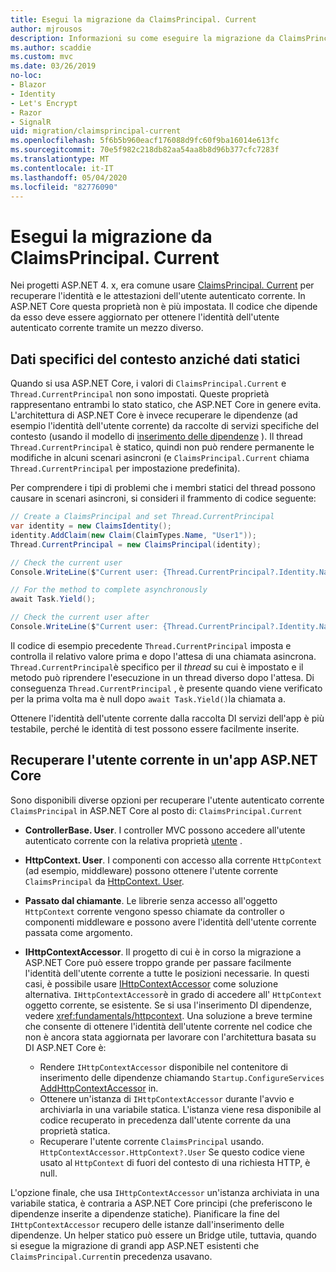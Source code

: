 ```yaml
---
title: Esegui la migrazione da ClaimsPrincipal. Current
author: mjrousos
description: Informazioni su come eseguire la migrazione da ClaimsPrincipal. Current per recuperare l'identità dell'utente autenticato corrente e le attestazioni in ASP.NET Core.
ms.author: scaddie
ms.custom: mvc
ms.date: 03/26/2019
no-loc:
- Blazor
- Identity
- Let's Encrypt
- Razor
- SignalR
uid: migration/claimsprincipal-current
ms.openlocfilehash: 5f6b5b960eacf176088d9fc60f9ba16014e613fc
ms.sourcegitcommit: 70e5f982c218db82aa54aa8b8d96b377cfc7283f
ms.translationtype: MT
ms.contentlocale: it-IT
ms.lasthandoff: 05/04/2020
ms.locfileid: "82776090"
---
```

# <a name="migrate-from-claimsprincipalcurrent"></a>Esegui la migrazione da ClaimsPrincipal. Current

Nei progetti ASP.NET 4. x, era comune usare [ClaimsPrincipal. Current](/dotnet/api/system.security.claims.claimsprincipal.current) per recuperare l'identità e le attestazioni dell'utente autenticato corrente. In ASP.NET Core questa proprietà non è più impostata. Il codice che dipende da esso deve essere aggiornato per ottenere l'identità dell'utente autenticato corrente tramite un mezzo diverso.

## <a name="context-specific-data-instead-of-static-data"></a>Dati specifici del contesto anziché dati statici

Quando si usa ASP.NET Core, i valori di `ClaimsPrincipal.Current` e `Thread.CurrentPrincipal` non sono impostati. Queste proprietà rappresentano entrambi lo stato statico, che ASP.NET Core in genere evita. L'architettura di ASP.NET Core è invece recuperare le dipendenze (ad esempio l'identità dell'utente corrente) da raccolte di servizi specifiche del contesto (usando il modello di [inserimento delle dipendenze](xref:fundamentals/dependency-injection) ). Il thread `Thread.CurrentPrincipal` è statico, quindi non può rendere permanente le modifiche in alcuni scenari asincroni (e `ClaimsPrincipal.Current` chiama `Thread.CurrentPrincipal` per impostazione predefinita).

Per comprendere i tipi di problemi che i membri statici del thread possono causare in scenari asincroni, si consideri il frammento di codice seguente:

```csharp
// Create a ClaimsPrincipal and set Thread.CurrentPrincipal
var identity = new ClaimsIdentity();
identity.AddClaim(new Claim(ClaimTypes.Name, "User1"));
Thread.CurrentPrincipal = new ClaimsPrincipal(identity);

// Check the current user
Console.WriteLine($"Current user: {Thread.CurrentPrincipal?.Identity.Name}");

// For the method to complete asynchronously
await Task.Yield();

// Check the current user after
Console.WriteLine($"Current user: {Thread.CurrentPrincipal?.Identity.Name}");
```

Il codice di esempio precedente `Thread.CurrentPrincipal` imposta e controlla il relativo valore prima e dopo l'attesa di una chiamata asincrona. `Thread.CurrentPrincipal`è specifico per il *thread* su cui è impostato e il metodo può riprendere l'esecuzione in un thread diverso dopo l'attesa. Di conseguenza `Thread.CurrentPrincipal` , è presente quando viene verificato per la prima volta ma è null dopo `await Task.Yield()`la chiamata a.

Ottenere l'identità dell'utente corrente dalla raccolta DI servizi dell'app è più testabile, perché le identità di test possono essere facilmente inserite.

## <a name="retrieve-the-current-user-in-an-aspnet-core-app"></a>Recuperare l'utente corrente in un'app ASP.NET Core

Sono disponibili diverse opzioni per recuperare l'utente autenticato corrente `ClaimsPrincipal` in ASP.NET Core al posto di: `ClaimsPrincipal.Current`

* **ControllerBase. User**. I controller MVC possono accedere all'utente autenticato corrente con la relativa proprietà [utente](/dotnet/api/microsoft.aspnetcore.mvc.controllerbase.user) .
* **HttpContext. User**. I componenti con accesso alla corrente `HttpContext` (ad esempio, middleware) possono ottenere l'utente corrente `ClaimsPrincipal` da [HttpContext. User](/dotnet/api/microsoft.aspnetcore.http.httpcontext.user).
* **Passato dal chiamante**. Le librerie senza accesso all'oggetto `HttpContext` corrente vengono spesso chiamate da controller o componenti middleware e possono avere l'identità dell'utente corrente passata come argomento.
* **IHttpContextAccessor**. Il progetto di cui è in corso la migrazione a ASP.NET Core può essere troppo grande per passare facilmente l'identità dell'utente corrente a tutte le posizioni necessarie. In questi casi, è possibile usare [IHttpContextAccessor](/dotnet/api/microsoft.aspnetcore.http.ihttpcontextaccessor) come soluzione alternativa. `IHttpContextAccessor`è in grado di accedere all' `HttpContext` oggetto corrente, se esistente. Se si usa l'inserimento DI dipendenze, vedere <xref:fundamentals/httpcontext>. Una soluzione a breve termine che consente di ottenere l'identità dell'utente corrente nel codice che non è ancora stata aggiornata per lavorare con l'architettura basata su DI ASP.NET Core è:

  * Rendere `IHttpContextAccessor` disponibile nel contenitore di inserimento delle dipendenze chiamando `Startup.ConfigureServices` [AddHttpContextAccessor](https://github.com/aspnet/Hosting/issues/793) in.
  * Ottenere un'istanza di `IHttpContextAccessor` durante l'avvio e archiviarla in una variabile statica. L'istanza viene resa disponibile al codice recuperato in precedenza dall'utente corrente da una proprietà statica.
  * Recuperare l'utente corrente `ClaimsPrincipal` usando. `HttpContextAccessor.HttpContext?.User` Se questo codice viene usato al `HttpContext` di fuori del contesto di una richiesta HTTP, è null.

L'opzione finale, che usa `IHttpContextAccessor` un'istanza archiviata in una variabile statica, è contraria a ASP.NET Core principi (che preferiscono le dipendenze inserite a dipendenze statiche). Pianificare la fine del `IHttpContextAccessor` recupero delle istanze dall'inserimento delle dipendenze. Un helper statico può essere un Bridge utile, tuttavia, quando si esegue la migrazione di grandi app ASP.NET esistenti che `ClaimsPrincipal.Current`in precedenza usavano.
